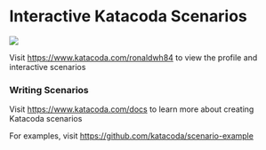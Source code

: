 # Interactive Katacoda Scenarios

[![](http://shields.katacoda.com/katacoda/ronaldwh84/count.svg)](https://www.katacoda.com/ronaldwh84 "Get your profile on Katacoda.com")

Visit https://www.katacoda.com/ronaldwh84 to view the profile and interactive scenarios

### Writing Scenarios
Visit https://www.katacoda.com/docs to learn more about creating Katacoda scenarios

For examples, visit https://github.com/katacoda/scenario-example
